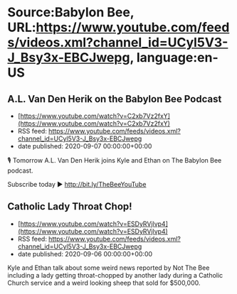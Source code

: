 # Source:Babylon Bee, URL:https://www.youtube.com/feeds/videos.xml?channel_id=UCyl5V3-J_Bsy3x-EBCJwepg, language:en-US

## A.L. Van Den Herik on the Babylon Bee Podcast
 - [https://www.youtube.com/watch?v=C2xb7Vz2fxY](https://www.youtube.com/watch?v=C2xb7Vz2fxY)
 - RSS feed: https://www.youtube.com/feeds/videos.xml?channel_id=UCyl5V3-J_Bsy3x-EBCJwepg
 - date published: 2020-09-07 00:00:00+00:00

🎙 Tomorrow A.L. Van Den Herik joins Kyle and Ethan on The Babylon Bee podcast. 

Subscribe today ▶️ http://bit.ly/TheBeeYouTube

## Catholic Lady Throat Chop!
 - [https://www.youtube.com/watch?v=ESDyRVjlvp4](https://www.youtube.com/watch?v=ESDyRVjlvp4)
 - RSS feed: https://www.youtube.com/feeds/videos.xml?channel_id=UCyl5V3-J_Bsy3x-EBCJwepg
 - date published: 2020-09-06 00:00:00+00:00

Kyle and Ethan talk about some weird news reported by Not The Bee including a lady getting throat-chopped by another lady during a Catholic Church service and a weird looking sheep that sold for $500,000.

